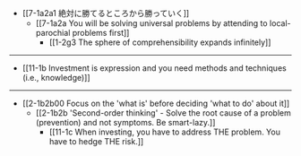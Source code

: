 - [[7-1a2a1 絶対に勝てるところから勝っていく]]
  - [[7-1a2a You will be solving universal problems by attending to local-parochial problems first]]
    - [[1-2g3 The sphere of comprehensibility expands infinitely]]
---
- [[11-1b Investment is expression and you need methods and techniques (i.e., knowledge)]]
---
- [[2-1b2b00 Focus on the 'what is' before deciding 'what to do' about it]]
  - [[2-1b2b 'Second-order thinking' - Solve the root cause of a problem (prevention) and not symptoms. Be smart-lazy.]]
    - [[11-1c When investing, you have to address THE problem. You have to hedge THE risk.]]
